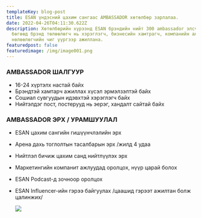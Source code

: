 ```yaml
---
templateKey: blog-post
title: ESAN үндэсний цахим сангаас AMBASSADOR хөтөлбөр зарлалаа.
date: 2022-04-26T04:11:30.622Z
description: Хөтөлбөрийн хүрээнд ESAN брэндийн нийт 300 ambassador элсүүлэх
  бөгөөд брэнд төлөөлөгч нь хэрэглэгч, бизнесийн хамтрагч, компанийн ажилтан,
  нөлөөлөгчийн чиг үүргээр ажиллана.
featuredpost: false
featuredimage: /img/image001.png
---
```


### AMBASSADOR ШАЛГУУР

- 16-24 хүртэлх настай байх
- Брэндтэй хамтарч ажиллах хүсэл эрмэлзэлтэй байх
- Сошиал сувгуудын идэвхтэй хэрэглэгч байх
- Нийтэлдэг пост, постерууд нь эерэг, хандалт сайтай байх

### AMBASSADOR ЭРХ / УРАМШУУЛАЛ

- ESAN цахим сангийн гишүүнчлэлийн эрх
- Арена дахь тоглолтын тасалбарын эрх /жилд 4 удаа
- Нийтлэл бичиж цахим санд нийтлүүлэх эрх
- Маркетингийн компанит ажлуудад оролцох, нүүр царай болох
- ESAN Podcast-д зочноор оролцох
- ESAN Influencer-ийн гэрээ байгуулах /цаашид гэрээт ажилтан болж цалинжих/

  ![](/img/ambassador.jpg)
